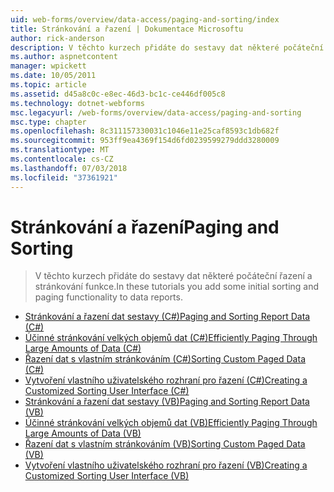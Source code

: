```yaml
---
uid: web-forms/overview/data-access/paging-and-sorting/index
title: Stránkování a řazení | Dokumentace Microsoftu
author: rick-anderson
description: V těchto kurzech přidáte do sestavy dat některé počáteční řazení a stránkování funkce.
ms.author: aspnetcontent
manager: wpickett
ms.date: 10/05/2011
ms.topic: article
ms.assetid: d45a8c0c-e8ec-46d3-bc1c-ce446df005c8
ms.technology: dotnet-webforms
msc.legacyurl: /web-forms/overview/data-access/paging-and-sorting
msc.type: chapter
ms.openlocfilehash: 8c311157330031c1046e11e25caf8593c1db682f
ms.sourcegitcommit: 953ff9ea4369f154d6fd0239599279ddd3280009
ms.translationtype: MT
ms.contentlocale: cs-CZ
ms.lasthandoff: 07/03/2018
ms.locfileid: "37361921"
---
```

<a name="paging-and-sorting"></a><span data-ttu-id="9e2c3-103">Stránkování a řazení</span><span class="sxs-lookup"><span data-stu-id="9e2c3-103">Paging and Sorting</span></span>
====================
> <span data-ttu-id="9e2c3-104">V těchto kurzech přidáte do sestavy dat některé počáteční řazení a stránkování funkce.</span><span class="sxs-lookup"><span data-stu-id="9e2c3-104">In these tutorials you add some initial sorting and paging functionality to data reports.</span></span>


- [<span data-ttu-id="9e2c3-105">Stránkování a řazení dat sestavy (C#)</span><span class="sxs-lookup"><span data-stu-id="9e2c3-105">Paging and Sorting Report Data (C#)</span></span>](paging-and-sorting-report-data-cs.md)
- [<span data-ttu-id="9e2c3-106">Účinné stránkování velkých objemů dat (C#)</span><span class="sxs-lookup"><span data-stu-id="9e2c3-106">Efficiently Paging Through Large Amounts of Data (C#)</span></span>](efficiently-paging-through-large-amounts-of-data-cs.md)
- [<span data-ttu-id="9e2c3-107">Řazení dat s vlastním stránkováním (C#)</span><span class="sxs-lookup"><span data-stu-id="9e2c3-107">Sorting Custom Paged Data (C#)</span></span>](sorting-custom-paged-data-cs.md)
- [<span data-ttu-id="9e2c3-108">Vytvoření vlastního uživatelského rozhraní pro řazení (C#)</span><span class="sxs-lookup"><span data-stu-id="9e2c3-108">Creating a Customized Sorting User Interface (C#)</span></span>](creating-a-customized-sorting-user-interface-cs.md)
- [<span data-ttu-id="9e2c3-109">Stránkování a řazení dat sestavy (VB)</span><span class="sxs-lookup"><span data-stu-id="9e2c3-109">Paging and Sorting Report Data (VB)</span></span>](paging-and-sorting-report-data-vb.md)
- [<span data-ttu-id="9e2c3-110">Účinné stránkování velkých objemů dat (VB)</span><span class="sxs-lookup"><span data-stu-id="9e2c3-110">Efficiently Paging Through Large Amounts of Data (VB)</span></span>](efficiently-paging-through-large-amounts-of-data-vb.md)
- [<span data-ttu-id="9e2c3-111">Řazení dat s vlastním stránkováním (VB)</span><span class="sxs-lookup"><span data-stu-id="9e2c3-111">Sorting Custom Paged Data (VB)</span></span>](sorting-custom-paged-data-vb.md)
- [<span data-ttu-id="9e2c3-112">Vytvoření vlastního uživatelského rozhraní pro řazení (VB)</span><span class="sxs-lookup"><span data-stu-id="9e2c3-112">Creating a Customized Sorting User Interface (VB)</span></span>](creating-a-customized-sorting-user-interface-vb.md)
